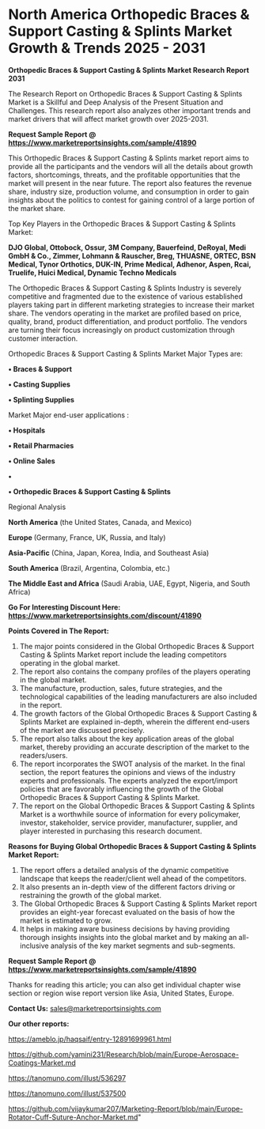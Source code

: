 # North America Orthopedic Braces & Support Casting & Splints Market Growth & Trends 2025 - 2031

<strong>Orthopedic Braces & Support Casting & Splints Market Research Report 2031</strong>

The Research Report on Orthopedic Braces & Support Casting & Splints Market is a Skillful and Deep Analysis of the Present Situation and Challenges. This research report also analyzes other important trends and market drivers that will affect market growth over 2025-2031.

<strong>Request Sample Report @ <a href=https://www.marketreportsinsights.com/sample/41890>https://www.marketreportsinsights.com/sample/41890</a></strong>

This Orthopedic Braces & Support Casting & Splints market report aims to provide all the participants and the vendors will all the details about growth factors, shortcomings, threats, and the profitable opportunities that the market will present in the near future. The report also features the revenue share, industry size, production volume, and consumption in order to gain insights about the politics to contest for gaining control of a large portion of the market share.

Top Key Players in the Orthopedic Braces & Support Casting & Splints Market:

<strong>DJO Global, Ottobock, Ossur, 3M Company, Bauerfeind, DeRoyal, Medi GmbH & Co., Zimmer, Lohmann & Rauscher, Breg, THUASNE, ORTEC, BSN Medical, Tynor Orthotics, DUK-IN, Prime Medical, Adhenor, Aspen, Rcai, Truelife, Huici Medical, Dynamic Techno Medicals</strong>

The Orthopedic Braces & Support Casting & Splints Industry is severely competitive and fragmented due to the existence of various established players taking part in different marketing strategies to increase their market share. The vendors operating in the market are profiled based on price, quality, brand, product differentiation, and product portfolio. The vendors are turning their focus increasingly on product customization through customer interaction.

Orthopedic Braces & Support Casting & Splints Market Major Types are:

<strong>•  Braces & Support

•  Casting Supplies

•  Splinting Supplies</strong>

Market Major end-user applications :

<strong>•  Hospitals

•  Retail Pharmacies

•  Online Sales

•  

•  Orthopedic Braces & Support Casting & Splints</strong>

Regional Analysis

</u><strong><b>North America</b></strong> (the United States, Canada, and Mexico)

<strong><b>Europe </b></strong>(Germany, France, UK, Russia, and Italy)

<strong><b>Asia-Pacific</b></strong> (China, Japan, Korea, India, and Southeast Asia)

<strong><b>South America</b></strong> (Brazil, Argentina, Colombia, etc.)

<strong><b>The Middle East and Africa</b></strong> (Saudi Arabia, UAE, Egypt, Nigeria, and South Africa)

<strong>Go For Interesting Discount Here: <a href=https://www.marketreportsinsights.com/discount/41890>https://www.marketreportsinsights.com/discount/41890</a></strong>

<strong>Points Covered in The Report:</strong>
<ol>
  <li>The major points considered in the Global Orthopedic Braces & Support Casting & Splints Market report include the leading competitors operating in the global market.</li>
  <li>The report also contains the company profiles of the players operating in the global market.</li>
  <li>The manufacture, production, sales, future strategies, and the technological capabilities of the leading manufacturers are also included in the report.</li>
  <li>The growth factors of the Global Orthopedic Braces & Support Casting & Splints Market are explained in-depth, wherein the different end-users of the market are discussed precisely.</li>
  <li>The report also talks about the key application areas of the global market, thereby providing an accurate description of the market to the readers/users.</li>
  <li>The report incorporates the SWOT analysis of the market. In the final section, the report features the opinions and views of the industry experts and professionals. The experts analyzed the export/import policies that are favorably influencing the growth of the Global Orthopedic Braces & Support Casting & Splints Market.</li>
  <li>The report on the Global Orthopedic Braces & Support Casting & Splints Market is a worthwhile source of information for every policymaker, investor, stakeholder, service provider, manufacturer, supplier, and player interested in purchasing this research document.</li>
</ol>
<strong>Reasons for Buying Global Orthopedic Braces & Support Casting & Splints Market Report:</strong>

<ol>
  <li>The report offers a detailed analysis of the dynamic competitive landscape that keeps the reader/client well ahead of the competitors.</li>
  <li>It also presents an in-depth view of the different factors driving or restraining the growth of the global market.</li>
  <li>The Global Orthopedic Braces & Support Casting & Splints Market report provides an eight-year forecast evaluated on the basis of how the market is estimated to grow.</li>
  <li>It helps in making aware business decisions by having providing thorough insights insights into the global market and by making an all-inclusive analysis of the key market segments and sub-segments.</li>
</ol>
<strong>Request Sample Report @ <a href=https://www.marketreportsinsights.com/sample/41890>https://www.marketreportsinsights.com/sample/41890</a></strong>


Thanks for reading this article; you can also get individual chapter wise section or region wise report version like Asia, United States, Europe.

<strong>Contact Us:</strong>
sales@marketreportsinsights.com

<strong>Our other reports:</strong>

<a href=https://ameblo.jp/haqsaif/entry-12891699961.html>https://ameblo.jp/haqsaif/entry-12891699961.html</a>

<a href=https://github.com/yamini231/Research/blob/main/Europe-Aerospace-Coatings-Market.md>https://github.com/yamini231/Research/blob/main/Europe-Aerospace-Coatings-Market.md</a>

<a href=https://tanomuno.com/illust/536297>https://tanomuno.com/illust/536297</a>

<a href=https://tanomuno.com/illust/537500>https://tanomuno.com/illust/537500</a>

<a href=https://github.com/vijaykumar207/Marketing-Report/blob/main/Europe-Rotator-Cuff-Suture-Anchor-Market.md>https://github.com/vijaykumar207/Marketing-Report/blob/main/Europe-Rotator-Cuff-Suture-Anchor-Market.md</a>"
